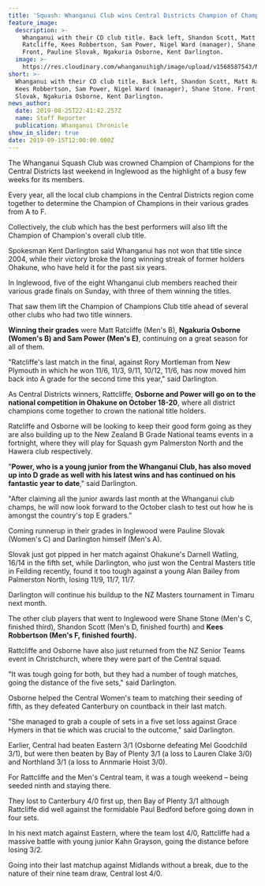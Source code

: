 ```yaml
---
title: 'Squash: Whanganui Club wins Central Districts Champion of Champions crown'
feature_image:
  description: >-
    Whanganui with their CD club title. Back left, Shandon Scott, Matt
    Ratcliffe, Kees Robbertson, Sam Power, Nigel Ward (manager), Shane Stone.
    Front, Pauline Slovak, Ngakuria Osborne, Kent Darlington.
  image: >-
    https://res.cloudinary.com/whanganuihigh/image/upload/v1568587543/News/Squash.Sam_Power.Kees_Robbertson.Ngakuia_Osborne.14.9.19_Chron.jpg
short: >-
  Whanganui with their CD club title. Back left, Shandon Scott, Matt Ratcliffe,
  Kees Robbertson, Sam Power, Nigel Ward (manager), Shane Stone. Front, Pauline
  Slovak, Ngakuria Osborne, Kent Darlington.
news_author:
  date: 2019-08-25T22:41:42.257Z
  name: Staff Reporter
  publication: Whanganui Chronicle
show_in_slider: true
date: 2019-09-15T12:00:00.000Z
---
```

The Whanganui Squash Club was crowned Champion of Champions for the Central Districts last weekend in Inglewood as the highlight of a busy few weeks for its members.

Every year, all the local club champions in the Central Districts region come together to determine the Champion of Champions in their various grades from A to F.

Collectively, the club which has the best performers will also lift the Champion of Champion's overall club title.

Spokesman Kent Darlington said Whanganui has not won that title since 2004, while their victory broke the long winning streak of former holders Ohakune, who have held it for the past six years.

In Inglewood, five of the eight Whanganui club members reached their various grade finals on Sunday, with three of them winning the titles.

That saw them lift the Champion of Champions Club title ahead of several other clubs who had two title winners.

**Winning their grades** were Matt Ratcliffe (Men's B), **Ngakuria Osborne (Women's B) and Sam Power (Men's E)**, continuing on a great season for all of them.

"Ratcliffe's last match in the final, against Rory Mortleman from New Plymouth in which he won 11/6, 11/3, 9/11, 10/12, 11/6, has now moved him back into A grade for the second time this year," said Darlington.

As Central Districts winners, Rattcliffe, **Osborne and Power will go on to the national competition in Ohakune on October 18-20**, where all district champions come together to crown the national title holders.

Ratcliffe and Osborne will be looking to keep their good form going as they are also building up to the New Zealand B Grade National teams events in a fortnight, where they will play for Squash gym Palmerston North and the Hawera club respectively.

"**Power, who is a young junior from the Whanganui Club, has also moved up into D grade as well with his latest wins and has continued on his fantastic year to date**," said Darlington.

"After claiming all the junior awards last month at the Whanganui club champs, he will now look forward to the October clash to test out how he is amongst the country's top E graders."

Coming runnerup in their grades in Inglewood were Pauline Slovak (Women's C) and Darlington himself (Men's A).

Slovak just got pipped in her match against Ohakune's Darnell Watling, 16/14 in the fifth set, while Darlington, who just won the Central Masters title in Feilding recently, found it too tough against a young Alan Bailey from Palmerston North, losing 11/9, 11/7, 11/7.

Darlington will continue his buildup to the NZ Masters tournament in Timaru next month.

The other club players that went to Inglewood were Shane Stone (Men's C, finished third), Shandon Scott (Men's D, finished fourth) and **Kees Robbertson (Men's F, finished fourth).**

Rattcliffe and Osborne have also just returned from the NZ Senior Teams event in Christchurch, where they were part of the Central squad.

"It was tough going for both, but they had a number of tough matches, going the distance of the five sets," said Darlington.

Osborne helped the Central Women's team to matching their seeding of fifth, as they defeated Canterbury on countback in their last match.

"She managed to grab a couple of sets in a five set loss against Grace Hymers in that tie which was crucial to the outcome," said Darlington.

Earlier, Central had beaten Eastern 3/1 (Osborne defeating Mel Goodchild 3/1), but were then beaten by Bay of Plenty 3/1 (a loss to Lauren Clake 3/0) and Northland 3/1 (a loss to Annmarie Hoist 3/0).

For Rattcliffe and the Men's Central team, it was a tough weekend – being seeded ninth and staying there.

They lost to Canterbury 4/0 first up, then Bay of Plenty 3/1 although Rattcliffe did well against the formidable Paul Bedford before going down in four sets.

In his next match against Eastern, where the team lost 4/0, Rattcliffe had a massive battle with young junior Kahn Grayson, going the distance before losing 3/2.

Going into their last matchup against Midlands without a break, due to the nature of their nine team draw, Central lost 4/0.
